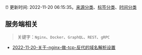:alarm_clock: 更新时间: 2022-11-20 06:15:35。[来源分类](../README.md)、[标签分类](../TAGS.md)、[时间分类](../TIMELINE.md)

## 服务端相关


> 关键字：`Nginx`、`Docker`、`GraphQL`、`REST`、`gRPC`



- [2022-11-20-关于-nginx-做-tcp-反代的域名解析设置](https://www.v2ex.com/t/896523) 